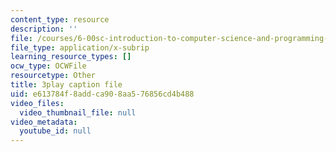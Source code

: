 ```yaml
---
content_type: resource
description: ''
file: /courses/6-00sc-introduction-to-computer-science-and-programming-spring-2011/e613784f8addca908aa576856cd4b488_7BpomdjZ_Os.srt
file_type: application/x-subrip
learning_resource_types: []
ocw_type: OCWFile
resourcetype: Other
title: 3play caption file
uid: e613784f-8add-ca90-8aa5-76856cd4b488
video_files:
  video_thumbnail_file: null
video_metadata:
  youtube_id: null
---
```

